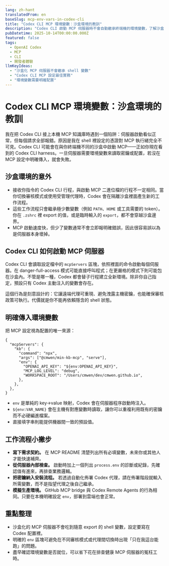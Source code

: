 ```yaml
---
lang: zh-hant
translatedFrom: en
baseSlug: mcp-env-vars-in-codex-cli
title: "Codex CLI MCP 環境變數：沙盒環境的教訓"
description: "Codex CLI 啟動 MCP 伺服器時不會自動繼承終端機的環境變數，了解沙盒差異並把設定寫進 MCP 配置裡。"
pubDatetime: 2025-10-14T00:00:00.000Z
featured: false
tags:
  - OpenAI Codex
  - MCP
  - CLI
  - 開發者體驗
llmKeyIdeas:
  - "沙盒化 MCP 伺服器不會繼承 shell 變數"
  - "Codex CLI MCP 設定最佳實務"
  - "環境變數需要明確配置"
---
```


# Codex CLI MCP 環境變數：沙盒環境的教訓

我在把 Codex CLI 接上本機 MCP 知識庫時遇到一個陷阱：伺服器啟動看似正常，但每個請求全部報錯。原因是我在 shell 裡設定的憑證對 MCP 執行緒完全不可見。Codex CLI 可能會在與你終端機不同的沙盒中啟動 MCP——正如你現在看到的 Codex CLI harness。一旦伺服器需要環境變數來讀取密鑰或配置，若沒在 MCP 設定中明確傳入，就會失敗。

## 沙盒環境的意外

- 接收你指令的 Codex CLI 行程，與啟動 MCP 二進位檔的行程不一定相同。當你切換審核模式或使用受管理代理時，Codex 會在隔離沙盒裡面產生新的工作流程。
- 這些工作流程只會繼承極少數變數（例如 `PATH`、`HOME` 或工具需要的 token）。你在 `.zshrc` 裡 export 的值，或是臨時輸入的 `export`，都不會穿越沙盒邊界。
- MCP 啟動速度快，但少了變數通常不會立即報明確錯誤，因此很容易誤以為是伺服器本身壞掉。

## Codex CLI 如何啟動 MCP 伺服器

Codex CLI 會讀取設定檔中的 `mcpServers` 區塊，依照裡面的命令啟動每個伺服器。在 danger-full-access 模式可能直接呼叫程式；在更嚴格的模式下則可能包在沙盒內。不管是哪一種，Codex 都會替子行程建立全新環境。除非你自己指定，預設只有 Codex 主動注入的變數會存在。

這個行為是刻意設計的：它讓遠端代理可重現、避免洩露主機密鑰，也能確保審核政策可執行。代價就是你不能再依賴隱含的 shell 狀態。

## 明確傳入環境變數

把 MCP 設定視為配置的唯一來源：

```jsonc
{
  "mcpServers": {
    "kb": {
      "command": "npx",
      "args": ["@cmwen/min-kb-mcp", "serve"],
      "env": {
        "OPENAI_API_KEY": "${env:OPENAI_API_KEY}",
        "MCP_LOG_LEVEL": "debug",
        "WORKSPACE_ROOT": "/Users/cmwen/dev/cmwen.github.io",
      },
    },
  },
}
```

- `env` 是單純的 key→value 映射，Codex 會在伺服器程序啟動時注入。
- `${env:VAR_NAME}` 會在主機有對應變數時讀取，讓你可以重複利用既有的密鑰而不必硬編進檔案。
- 直接填字串則能提供機器間一致的預設值。

## 工作流程小撇步

- **寫下需求契約。** 在 MCP README 清楚列出所有必填變數，未來你或其他人才能快速補齊。
- **從伺服器內部檢查。** 啟動時加上一個列出 `process.env` 的診斷或紀錄，先確認值有進來，再排查業務邏輯。
- **把密鑰納入安裝流程。** 若透過自動化佈署 Codex 代理，請在佈署階段就輸入所需變數，而不是指望代理之後自己繼承。
- **模擬生產環境。** GitHub MCP bridge 與 Codex Remote Agents 的行為相同。只要在本機明確設定 `env`，部署到雲端也會正常。

## 重點整理

- 沙盒化的 MCP 伺服器不會吃到隨意 export 的 shell 變數，設定要寫在 Codex 配置裡。
- 明確的 `env` 區塊可避免在不同審核模式或代理間切換時出現「只在我這台能跑」的問題。
- 盡早確認環境變數是否就位，可以省下花在排查健康 MCP 伺服器的冤枉工時。
